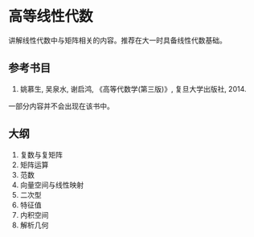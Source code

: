 # 高等线性代数

讲解线性代数中与矩阵相关的内容。推荐在大一时具备线性代数基础。

## 参考书目
1. 姚慕生, 吴泉水, 谢启鸿, 《高等代数学(第三版)》, 复旦大学出版社, 2014. 

一部分内容并不会出现在该书中。

## 大纲
1. 复数与复矩阵
2. 矩阵运算
3. 范数
4. 向量空间与线性映射
5. 二次型
6. 特征值
7. 内积空间
8. 解析几何
